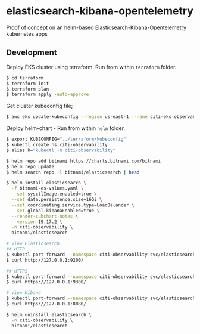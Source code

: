 # elasticsearch-kibana-opentelemetry

Proof of concept on an helm-based Elasticsearch-Kibana-Opentelemetry kubernetes apps

## Development

Deploy EKS cluster using terraform. Run from within `terraform` folder.

```sh
$ cd terraform
$ terraform init
$ terraform plan
$ terraform apply -auto-approve
```

Get cluster kubeconfig file;

```sh
$ aws eks update-kubeconfig --region us-east-1 --name citi-eks-observability --kubeconfig kubeconfig
```

Deploy helm-chart - Run from within `helm` folder.

```sh
$ export KUBECONFIG="../terraform/kubeconfig"
$ kubectl create ns citi-observability
$ alias k="kubectl -n citi-observability"

$ helm repo add bitnami https://charts.bitnami.com/bitnami
$ helm repo update
$ helm search repo -l bitnami/elasticsearch | head

$ helm install elasticsearch \
  -f bitnami-es-values.yaml \
  --set sysctlImage.enabled=true \
  --set data.persistence.size=16Gi \
  --set coordinating.service.type=LoadBalancer \
  --set global.kibanaEnabled=true \
  --render-subchart-notes \
  --version 19.17.2 \
  -n citi-observability \
  bitnami/elasticsearch

# View Elasticsearch
## HTTP
$ kubectl port-forward --namespace citi-observability svc/elasticsearch 9201:9200
$ curl http://127.0.0.1:9200/

## HTTPS
$ kubectl port-forward --namespace citi-observability svc/elasticsearch 9300:9300
$ curl https://127.0.0.1:9300/

# View Kibana
$ kubectl port-forward --namespace citi-observability svc/elasticsearch-kibana 8080:5601
$ curl https://127.0.0.1:8080/

$ helm uninstall elasticsearch \
  -n citi-observability \
  bitnami/elasticsearch
```